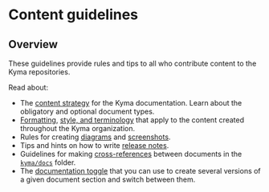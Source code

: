 # Content guidelines

## Overview

These guidelines provide rules and tips to all who contribute content to the Kyma repositories.

Read about:

- The [content strategy](./content-strategy.md) for the Kyma documentation. Learn about the obligatory and optional document types.
- [Formatting](./formatting.md), [style, and terminology](./style-and-terminology.md) that apply to the content created throughout the Kyma organization.
- Rules for creating [diagrams](./diagrams.md) and [screenshots](./screenshots.md).
- Tips and hints on how to write [release notes](./release-notes.md).
- Guidelines for making [cross-references](./links-in-docs.md) between documents in the [`kyma/docs`](https://github.com/kyma-project/kyma/tree/master/docs) folder.
- The [documentation toggle](./documentation-toggle.md) that you can use to create several versions of a given document section and switch between them.
